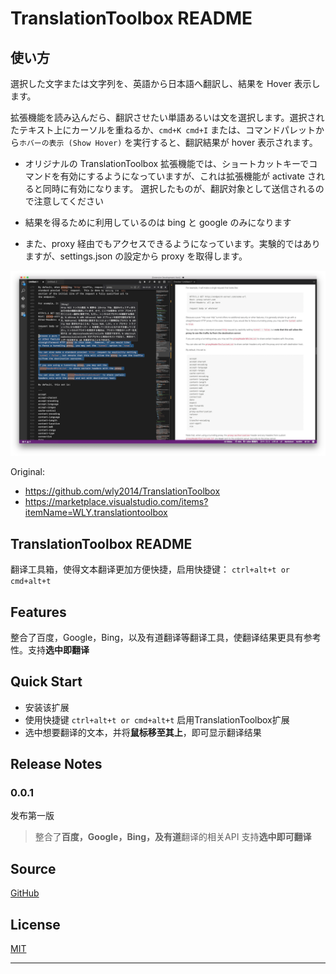 # TranslationToolbox README

## 使い方

選択した文字または文字列を、英語から日本語へ翻訳し、結果を Hover 表示します。

拡張機能を読み込んだら、翻訳させたい単語あるいは文を選択します。選択されたテキスト上にカーソルを重ねるか、`cmd+K cmd+I` または、コマンドパレットから`ホバーの表示 (Show Hover)` を実行すると、翻訳結果が hover 表示されます。

* オリジナルの TranslationToolbox 拡張機能では、ショートカットキーでコマンドを有効にするようになっていますが、これは拡張機能が activate されると同時に有効になります。
選択したものが、翻訳対象として送信されるので注意してください

* 結果を得るために利用しているのは bing と google のみになります

* また、proxy 経由でもアクセスできるようになっています。実験的ではありますが、settings.json の設定から proxy を取得します。

![alt](https://raw.githubusercontent.com/satokaz/vscode-TranslationToolbox/toJapanese/images/2017-02-21-21.50.26.png?token=ANAOrHze_zrYY0D69BxsMHJ-mbNZeid-ks5YtghEwA%3D%3D)

Original:

* <https://github.com/wly2014/TranslationToolbox>
* <https://marketplace.visualstudio.com/items?itemName=WLY.translationtoolbox>
## TranslationToolbox README

翻译工具箱，使得文本翻译更加方便快捷，启用快捷键： `ctrl+alt+t or cmd+alt+t`

## Features

整合了百度，Google，Bing，以及有道翻译等翻译工具，使翻译结果更具有参考性。支持**选中即翻译**

## Quick Start

* 安装该扩展
* 使用快捷键 `ctrl+alt+t or cmd+alt+t` 启用TranslationToolbox扩展
* 选中想要翻译的文本，并将**鼠标移至其上**，即可显示翻译结果

## Release Notes

### 0.0.1

发布第一版

> 整合了**百度，Google，Bing，及有道**翻译的相关API
> 支持**选中即可翻译**

## Source

[GitHub](https://github.com/wly2014/TranslationToolbox)

                
## License

[MIT](https://raw.githubusercontent.com/DonJayamanne/pythonVSCode/master/LICENSE)

-----------------------------------------------------------------------------------------------------------